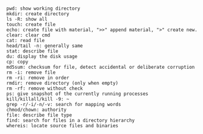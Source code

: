 #
    pwd: show working directory
    mkdir: create directory
    ls -R: show all
    touch: create file
    echo: create file with material, ">>" append material, ">" create new.
    clear: clear cmd
    cat: read file
    head/tail -n: generally same
    stat: describe file
    du: display the disk usage
    cp: copy
    md5sum: checksum for file, detect accidental or deliberate corruption
    rm -i: remove file
    rm -ri: remove in order
    rmdir: remove directory (only when empty)
    rm -rf: remove without check
    ps: give snapshot of the currently running processes
    kill/killall/kill -9: ~
    grep -r/-i/-n/-v: search for mapping words
    chmod/chown: authority
    file: describe file type
    find: search for files in a directory hierarchy
    whereis: locate source files and binaries
    
    
